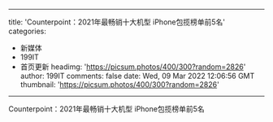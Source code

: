 
---
title: 'Counterpoint：2021年最畅销十大机型 iPhone包揽榜单前5名'
categories: 
 - 新媒体
 - 199IT
 - 首页更新
headimg: 'https://picsum.photos/400/300?random=2826'
author: 199IT
comments: false
date: Wed, 09 Mar 2022 12:06:56 GMT
thumbnail: 'https://picsum.photos/400/300?random=2826'
---

<div>   
Counterpoint：2021年最畅销十大机型 iPhone包揽榜单前5名  
</div>
            